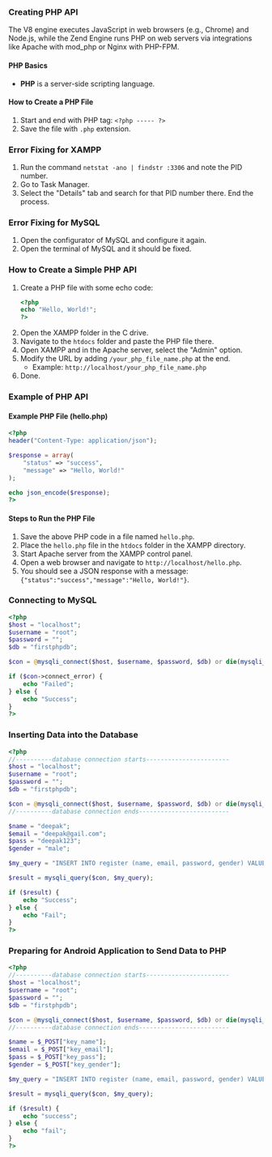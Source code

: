 ### Creating PHP API

The V8 engine executes JavaScript in web browsers (e.g., Chrome) and Node.js, while the Zend Engine runs PHP on web servers via integrations like Apache with mod_php or Nginx with PHP-FPM.

#### PHP Basics

- **PHP** is a server-side scripting language.

#### How to Create a PHP File

1. Start and end with PHP tag: `<?php ----- ?>`
2. Save the file with `.php` extension.

### Error Fixing for XAMPP

1. Run the command `netstat -ano | findstr :3306` and note the PID number.
2. Go to Task Manager.
3. Select the "Details" tab and search for that PID number there. End the process.

### Error Fixing for MySQL

1. Open the configurator of MySQL and configure it again.
2. Open the terminal of MySQL and it should be fixed.

### How to Create a Simple PHP API

1. Create a PHP file with some echo code:
   ```php
   <?php
   echo "Hello, World!";
   ?>
   ```
2. Open the XAMPP folder in the C drive.
3. Navigate to the `htdocs` folder and paste the PHP file there.
4. Open XAMPP and in the Apache server, select the "Admin" option.
5. Modify the URL by adding `/your_php_file_name.php` at the end.
   - Example: `http://localhost/your_php_file_name.php`
6. Done.

### Example of PHP API

#### Example PHP File (hello.php)
```php
<?php
header("Content-Type: application/json");

$response = array(
    "status" => "success",
    "message" => "Hello, World!"
);

echo json_encode($response);
?>
```

#### Steps to Run the PHP File

1. Save the above PHP code in a file named `hello.php`.
2. Place the `hello.php` file in the `htdocs` folder in the XAMPP directory.
3. Start Apache server from the XAMPP control panel.
4. Open a web browser and navigate to `http://localhost/hello.php`.
5. You should see a JSON response with a message: `{"status":"success","message":"Hello, World!"}`.



### Connecting to MySQL

```php
<?php
$host = "localhost";
$username = "root";
$password = "";
$db = "firstphpdb";

$con = @mysqli_connect($host, $username, $password, $db) or die(mysqli_error($con));

if ($con->connect_error) {
    echo "Failed";
} else {
    echo "Success";
}
?>
```

### Inserting Data into the Database

```php
<?php
//----------database connection starts-----------------------
$host = "localhost";
$username = "root";
$password = "";
$db = "firstphpdb";

$con = @mysqli_connect($host, $username, $password, $db) or die(mysqli_error($con));
//----------database connection ends-------------------------

$name = "deepak";
$email = "deepak@gail.com";
$pass = "deepak123";
$gender = "male";

$my_query = "INSERT INTO register (name, email, password, gender) VALUES ('$name', '$email', '$pass', '$gender')";

$result = mysqli_query($con, $my_query);

if ($result) {
    echo "Success";
} else {
    echo "Fail";
}
?>
```

### Preparing for Android Application to Send Data to PHP

```php
<?php
//----------database connection starts-----------------------
$host = "localhost";
$username = "root";
$password = "";
$db = "firstphpdb";

$con = @mysqli_connect($host, $username, $password, $db) or die(mysqli_error($con));
//----------database connection ends-------------------------

$name = $_POST["key_name"];
$email = $_POST["key_email"];
$pass = $_POST["key_pass"];
$gender = $_POST["key_gender"];

$my_query = "INSERT INTO register (name, email, password, gender) VALUES ('$name', '$email', '$pass', '$gender')";

$result = mysqli_query($con, $my_query);

if ($result) {
    echo "success";
} else {
    echo "fail";
}
?>
```

